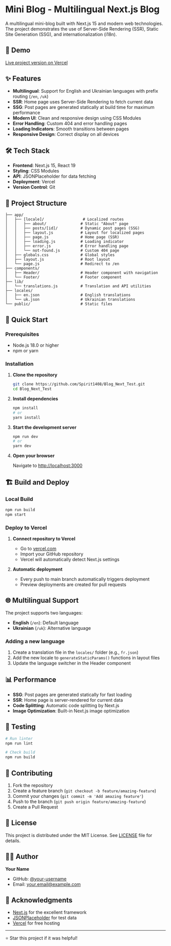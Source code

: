 # Mini Blog - Multilingual Next.js Blog

A multilingual mini-blog built with Next.js 15 and modern web technologies. The project demonstrates the use of Server-Side Rendering (SSR), Static Site Generation (SSG), and internationalization (i18n).

## 🚀 Demo

[Live project version on Vercel](https://blog-next-test-delta.vercel.app/)

## ✨ Features

- **Multilingual**: Support for English and Ukrainian languages with prefix routing (`/en`, `/uk`)
- **SSR**: Home page uses Server-Side Rendering to fetch current data
- **SSG**: Post pages are generated statically at build time for maximum performance
- **Modern UI**: Clean and responsive design using CSS Modules
- **Error Handling**: Custom 404 and error handling pages
- **Loading Indicators**: Smooth transitions between pages
- **Responsive Design**: Correct display on all devices

## 🛠 Tech Stack

- **Frontend**: Next.js 15, React 19
- **Styling**: CSS Modules
- **API**: JSONPlaceholder for data fetching
- **Deployment**: Vercel
- **Version Control**: Git

## 📁 Project Structure

```
├── app/
│   ├── [locale]/                 # Localized routes
│   │   ├── about/               # Static "About" page
│   │   ├── posts/[id]/          # Dynamic post pages (SSG)
│   │   ├── layout.js            # Layout for localized pages
│   │   ├── page.js              # Home page (SSR)
│   │   ├── loading.js           # Loading indicator
│   │   ├── error.js             # Error handling page
│   │   └── not-found.js         # Custom 404 page
│   ├── globals.css              # Global styles
│   ├── layout.js                # Root layout
│   └── page.js                  # Redirect to /en
├── components/
│   ├── Header/                  # Header component with navigation
│   └── Footer/                  # Footer component
├── lib/
│   └── translations.js          # Translation and API utilities
├── locales/
│   ├── en.json                  # English translations
│   └── uk.json                  # Ukrainian translations
└── public/                      # Static files
```

## 🚀 Quick Start

### Prerequisites

- Node.js 18.0 or higher
- npm or yarn

### Installation

1. **Clone the repository**
   ```bash
   git clone https://github.com/Spirit1408/Blog_Next_Test.git
   cd Blog_Next_Test
   ```

2. **Install dependencies**
   ```bash
   npm install
   # or
   yarn install
   ```

3. **Start the development server**
   ```bash
   npm run dev
   # or
   yarn dev
   ```

4. **Open your browser**
   
   Navigate to [http://localhost:3000](http://localhost:3000)

## 🏗 Build and Deploy

### Local Build

```bash
npm run build
npm start
```

### Deploy to Vercel

1. **Connect repository to Vercel**
   - Go to [vercel.com](https://vercel.com)
   - Import your GitHub repository
   - Vercel will automatically detect Next.js settings

2. **Automatic deployment**
   - Every push to main branch automatically triggers deployment
   - Preview deployments are created for pull requests

## 🌐 Multilingual Support

The project supports two languages:

- **English** (`/en`): Default language
- **Ukrainian** (`/uk`): Alternative language

### Adding a new language

1. Create a translation file in the `locales/` folder (e.g., `fr.json`)
2. Add the new locale to `generateStaticParams()` functions in layout files
3. Update the language switcher in the Header component

## 📊 Performance

- **SSG**: Post pages are generated statically for fast loading
- **SSR**: Home page is server-rendered for current data
- **Code Splitting**: Automatic code splitting by Next.js
- **Image Optimization**: Built-in Next.js image optimization

## 🧪 Testing

```bash
# Run linter
npm run lint

# Check build
npm run build
```

## 🤝 Contributing

1. Fork the repository
2. Create a feature branch (`git checkout -b feature/amazing-feature`)
3. Commit your changes (`git commit -m 'Add amazing feature'`)
4. Push to the branch (`git push origin feature/amazing-feature`)
5. Create a Pull Request

## 📝 License

This project is distributed under the MIT License. See [LICENSE](LICENSE) file for details.

## 👨‍💻 Author

**Your Name**
- GitHub: [@your-username](https://github.com/your-username)
- Email: your.email@example.com

## 🙏 Acknowledgments

- [Next.js](https://nextjs.org/) for the excellent framework
- [JSONPlaceholder](https://jsonplaceholder.typicode.com/) for test data
- [Vercel](https://vercel.com/) for free hosting

---

⭐ Star this project if it was helpful!

